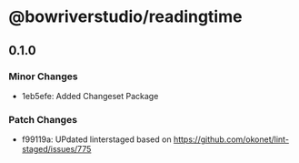 # @bowriverstudio/readingtime

## 0.1.0
### Minor Changes

- 1eb5efe: Added Changeset Package

### Patch Changes

- f99119a: UPdated linterstaged based on https://github.com/okonet/lint-staged/issues/775
